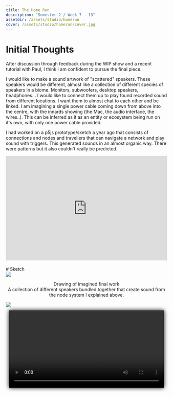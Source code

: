 ```yaml
---
title: The Home Run
description: "Semester 2 / Week 7 - 13"
assetdir: /assets/studio/homerun
cover: /assets/studio/homerun/cover.jpg
---
```


# Initial Thoughts

After discussion through feedback during the WIP show and a recent tutorial with Paul, I think I am confident to pursue the final piece. 

I would like to make a sound artwork of "scattered" speakers. These speakers would be different, almost like a collection of different species of speakers in a biome. Monitors, subwoofers, desktop speakers, headphones... I would like to connect them up to play found recorded sound from different locations. I want them to almost chat to each other and be linked. I am imagining a single power cable coming down from above into the centre, with the innards showing (the Mac, the audio interface, the wires..). This can be inferred as it as an entity or ecosystem being run on it's own, with only one power cable provided. 

I had worked on a p5js prototype/sketch a year ago that consists of connections and nodes and travellers that can navigate a network and play sound with triggers. This generated sounds in an almost organic way. There were patterns but it also couldn't really be predicted.

<div style="padding:64.95% 0 0 0;position:relative;"><iframe src="https://player.vimeo.com/video/835439405?badge=0&amp;autopause=0&amp;player_id=0&amp;app_id=58479" frameborder="0" allow="autoplay; fullscreen; picture-in-picture; clipboard-write; encrypted-media" style="position:absolute;top:0;left:0;width:100%;height:100%;" title="Experimenting with node system and sound"></iframe></div><script src="https://player.vimeo.com/api/player.js"></script>

<br>
# Sketch

<div class="row justify-content-center">
<img src="{{page.assetdir}}/drawing.jpg" class="col-6">
</div>

<div style="text-align: center;">

Drawing of imagined final work
<br>
A collection of different speakers bundled together that create sound from the node system I explained above.
</div>

<div class="row justify-content-center">
<img src="{{page.assetdir}}/mockupidea.jpg" class="col-12">
</div>


<div class="row" style="padding: 10px;">
<video class="col-12" style="filter: drop-shadow(0px 0px 7px black);" width="100%" height="auto" title="Processing sketch" controls>
    <source src="{{ page.assetdir }}/screenrecording.mp4" type="video/mp4">
</video>
</div>


